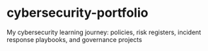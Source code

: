 # cybersecurity-portfolio
My cybersecurity learning journey: policies, risk registers, incident response playbooks, and governance projects

